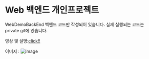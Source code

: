 # Web 백엔드 개인프로젝트
WebDemoBackEnd
백엔드 코드만 작성되어 있습니다.
실제 실행되는 코드는 private git에 있습니다.
<!--
운영 웹 서버 
서버가 aws 에서 모바일로 옮겼습니다. 

Live [here]([https://ddubi.site/](http://ddubi.ddns.net:8080/swagger-ui/index.html)](http://ddubi.ddns.net:8080/swagger-ui/index.html)
-->
영상 및 설명:[click!!](https://kwaksh2319.tistory.com/category/%EC%9B%B9/Spring%20vue%20%EC%9B%B9%20%EA%B0%9C%EB%B0%9C)

이미지 :
![image](https://github.com/kwaksh2319/WebDemoBackEnd/assets/33820977/d2ff7224-a376-42bb-bbba-c211b27d4920)

